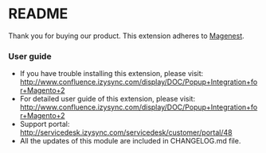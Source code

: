 # README
Thank you for buying our product.
This extension adheres to [Magenest](http://magenest.com/).

### User guide
- If you have trouble installing this extension, please visit: http://www.confluence.izysync.com/display/DOC/Popup+Integration+for+Magento+2
- For detailed user guide of this extension, please visit: http://www.confluence.izysync.com/display/DOC/Popup+Integration+for+Magento+2
- Support portal: http://servicedesk.izysync.com/servicedesk/customer/portal/48
- All the updates of this module are included in CHANGELOG.md file.
